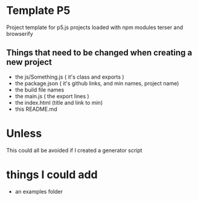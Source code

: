# Template P5
Project template for p5.js projects
loaded with npm modules terser and browserify

## Things that need to be changed when creating a new project

- the js/Something.js ( it's class and exports )
- the package.json ( it's github links, and min names, project name)
- the build file names
- the main.js ( the export lines )
- the index.html (title and link to min)
- this README.md

# Unless  

This could all be avoided if I created a generator script

# things I could add

- an examples folder
